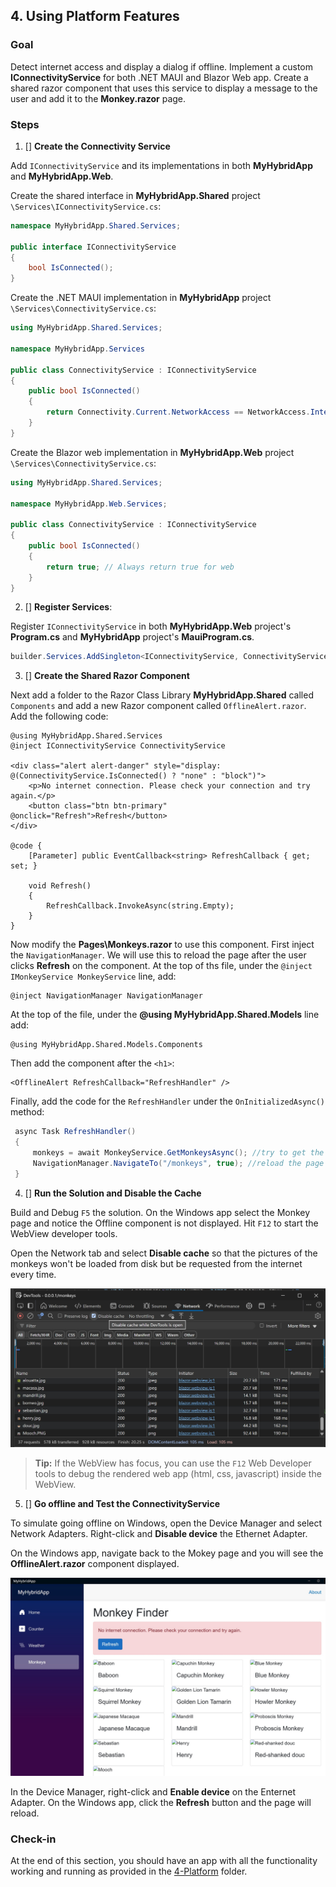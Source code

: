 ## 4. Using Platform Features

### Goal
Detect internet access and display a dialog if offline. Implement a custom **IConnectivityService** for both .NET MAUI and Blazor Web app. Create a shared razor component that uses this service to display a message to the user and add it to the **Monkey.razor** page.

### Steps
1. [] **Create the Connectivity Service**

Add `IConnectivityService` and its implementations in both **MyHybridApp** and **MyHybridApp.Web**.

Create the shared interface in **MyHybridApp.Shared** project `\Services\IConnectivityService.cs`:
```csharp
namespace MyHybridApp.Shared.Services;

public interface IConnectivityService
{
    bool IsConnected();
}
```

Create the .NET MAUI implementation in **MyHybridApp** project `\Services\ConnectivityService.cs`:
```csharp
using MyHybridApp.Shared.Services;

namespace MyHybridApp.Services

public class ConnectivityService : IConnectivityService
{
    public bool IsConnected()
    {
        return Connectivity.Current.NetworkAccess == NetworkAccess.Internet;
    }
}
```

Create the Blazor web implementation in **MyHybridApp.Web** project `\Services\ConnectivityService.cs`:
```csharp
using MyHybridApp.Shared.Services;

namespace MyHybridApp.Web.Services;

public class ConnectivityService : IConnectivityService
{
    public bool IsConnected()
    {
        return true; // Always return true for web
    }
}
```

2. [] **Register Services**:  

Register `IConnectivityService` in both **MyHybridApp.Web** project's **Program.cs** and **MyHybridApp** project's **MauiProgram.cs**.

```csharp
builder.Services.AddSingleton<IConnectivityService, ConnectivityService>();
```

3. [] **Create the Shared Razor Component**

Next add a folder to the Razor Class Library **MyHybridApp.Shared** called `Components` and add a new Razor component called `OfflineAlert.razor`. Add the following code:

```razor
@using MyHybridApp.Shared.Services  
@inject IConnectivityService ConnectivityService

<div class="alert alert-danger" style="display: @(ConnectivityService.IsConnected() ? "none" : "block")">
    <p>No internet connection. Please check your connection and try again.</p>
    <button class="btn btn-primary" @onclick="Refresh">Refresh</button>
</div>

@code {
    [Parameter] public EventCallback<string> RefreshCallback { get; set; }
   
    void Refresh()
    {
        RefreshCallback.InvokeAsync(string.Empty); 
    }
}
```

Now modify the **Pages\Monkeys.razor** to use this component. First inject the `NavigationManager`. We will use this to reload the page after the user clicks **Refresh** on the component. At the top of ths file, under the `@inject IMonkeyService MonkeyService` line, add:

```razor
@inject NavigationManager NavigationManager
```

At the top of the file, under the **@using MyHybridApp.Shared.Models** line add:

```razor
@using MyHybridApp.Shared.Models.Components
```

Then add the component after the `<h1>`:
```razor
<OfflineAlert RefreshCallback="RefreshHandler" />
```

Finally, add the code for the `RefreshHandler` under the `OnInitializedAsync()` method:

```csharp
 async Task RefreshHandler()
 {
     monkeys = await MonkeyService.GetMonkeysAsync(); //try to get the monkeys again
     NavigationManager.NavigateTo("/monkeys", true); //reload the page
 }
```

4. [] **Run the Solution and Disable the Cache**

Build and Debug `F5` the solution. On the Windows app select the Monkey page and notice the Offline component is not displayed. Hit `F12` to start the WebView developer tools. 

Open the Network tab and select **Disable cache** so that the pictures of the monkeys won't be loaded from disk but be requested from the internet every time. 

![](/images/WebDevTools.jpg)

>**Tip:** If the WebView has focus, you can use the `F12` Web Developer tools to debug the rendered web app (html, css, javascript) inside the WebView.

5. [] **Go offline and Test the ConnectivityService**

To simulate going offline on Windows, open the Device Manager and select Network Adapters. Right-click and **Disable device** the Ethernet Adapter. 

On the Windows app, navigate back to the Mokey page and you will see the **OfflineAlert.razor** component displayed. 

![](/images/OfflineAlert.jpg)

In the Device Manager, right-click and **Enable device** on the Enternet Adapter. On the Windows app, click the **Refresh** button and the page will reload. 

### Check-in

At the end of this section, you should have an app with all the functionality working and running as provided in the [4-Platform](../4-Platform/) folder.